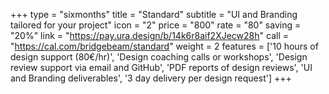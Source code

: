 +++
type = "sixmonths"
title = "Standard"
subtitle = "UI and Branding tailored for your project"
icon = "2"
price = "800"
rate = "80"
saving = "20%"
link = "https://pay.ura.design/b/14k6r8aif2XJecw28h"
call = "https://cal.com/bridgebeam/standard"
weight = 2
features = ['10 hours of design support (80€/hr)', 'Design coaching calls or workshops', 'Design review support via email and GitHub', 'PDF reports of design reviews', 'UI and Branding deliverables', '3 day delivery per design request']
+++